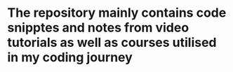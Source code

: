 # The repository mainly contains code snipptes and notes from video tutorials as well as courses utilised in my coding journey

